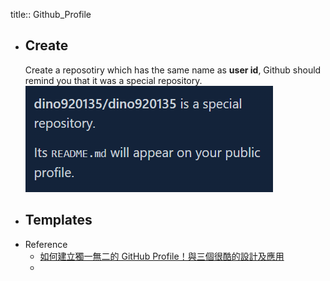title:: Github_Profile

- ## Create
  Create a reposotiry which has the same name as **user id**, Github should remind you that it was a special repository.
  ![image.png](../assets/image_1661675922057_0.png)
- ## Templates
- Reference
	- [如何建立獨一無二的 GitHub Profile！與三個很酷的設計及應用](https://medium.com/starbugs/%E5%A6%82%E4%BD%95%E5%BB%BA%E7%AB%8B%E7%8D%A8%E4%B8%80%E7%84%A1%E4%BA%8C%E7%9A%84-github-profile-%E8%88%87%E4%B8%89%E5%80%8B%E5%BE%88%E9%85%B7%E7%9A%84%E8%A8%AD%E8%A8%88%E5%8F%8A%E6%87%89%E7%94%A8-ef1cbb4b42c1)
	-